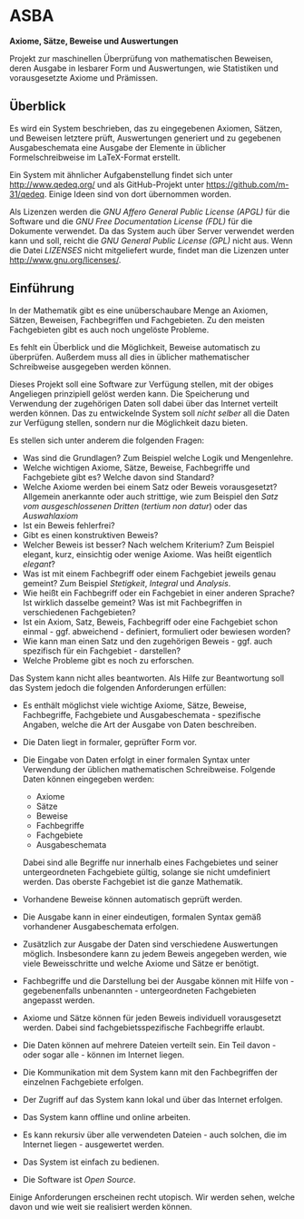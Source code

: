 # ASBA ######

**Axiome, Sätze, Beweise und Auswertungen**

Projekt zur maschinellen Überprüfung von mathematischen Beweisen, deren Ausgabe in lesbarer Form und Auswertungen, wie Statistiken und vorausgesetzte Axiome und Prämissen.

## Überblick #####

Es wird ein System beschrieben, das zu eingegebenen Axiomen, Sätzen, und Beweisen letztere prüft, Auswertungen generiert und zu gegebenen Ausgabeschemata eine Ausgabe der Elemente in üblicher Formelschreibweise im LaTeX-Format erstellt.

Ein System mit ähnlicher Aufgabenstellung findet sich unter http://www.qedeq.org/ und als GitHub-Projekt unter https://github.com/m-31/qedeq. Einige Ideen sind von dort übernommen worden.

Als Lizenzen werden die *GNU Affero General Public License (APGL)* für die Software und die *GNU Free Documentation License (FDL)* für die Dokumente verwendet. Da das System auch über Server verwendet werden kann und soll, reicht die *GNU General Public License (GPL)* nicht aus. Wenn die Datei *LIZENSES* nicht mitgeliefert wurde, findet man die Lizenzen unter http://www.gnu.org/licenses/.

## Einführung ####

In der Mathematik gibt es eine unüberschaubare Menge an Axiomen, Sätzen, Beweisen, Fachbegriffen und Fachgebieten. Zu den meisten Fachgebieten gibt es auch noch ungelöste Probleme.

Es fehlt ein Überblick und die Möglichkeit, Beweise automatisch zu überprüfen. Außerdem muss all dies in üblicher mathematischer Schreibweise ausgegeben werden können.

Dieses Projekt soll eine Software zur Verfügung stellen, mit der obiges Angeliegen prinzipiell gelöst werden kann. Die Speicherung und Verwendung der zugehörigen Daten soll dabei über das Internet verteilt werden können. Das zu entwickelnde System soll *nicht selber* all die Daten zur Verfügung stellen, sondern nur die Möglichkeit dazu bieten.

Es stellen sich unter anderem die folgenden Fragen:
- Was sind die Grundlagen? Zum Beispiel welche Logik und Mengenlehre.
- Welche wichtigen Axiome, Sätze, Beweise, Fachbegriffe und Fachgebiete gibt es? Welche davon sind Standard?
- Welche Axiome werden bei einem Satz oder Beweis vorausgesetzt? Allgemein anerkannte oder auch strittige, wie zum Beispiel den *Satz vom ausgeschlossenen Dritten* (*tertium non datur*) oder das *Auswahlaxiom*
- Ist ein Beweis fehlerfrei?
- Gibt es einen konstruktiven Beweis?
- Welcher Beweis ist besser? Nach welchem Kriterium? Zum Beispiel elegant, kurz, einsichtig oder wenige Axiome. Was heißt eigentlich *elegant*?
- Was ist mit einem Fachbegriff oder einem Fachgebiet jeweils genau gemeint? Zum Beispiel *Stetigkeit*, *Integral* und *Analysis*.
- Wie heißt ein Fachbegriff oder ein Fachgebiet in einer anderen Sprache? Ist wirklich dasselbe gemeint? Was ist mit Fachbegriffen in verschiedenen Fachgebieten?
- Ist ein Axiom, Satz, Beweis, Fachbegriff oder eine Fachgebiet schon einmal - ggf. abweichend - definiert, formuliert oder bewiesen worden?
- Wie kann man einen Satz und den zugehörigen Beweis - ggf. auch spezifisch für ein Fachgebiet - darstellen?
- Welche Probleme gibt es noch zu erforschen.

Das System kann nicht alles beantworten. Als Hilfe zur Beantwortung soll das System jedoch die folgenden Anforderungen erfüllen:
- Es enthält möglichst viele wichtige Axiome, Sätze, Beweise, Fachbegriffe, Fachgebiete und Ausgabeschemata - spezifische Angaben, welche die Art der Ausgabe von Daten beschreiben.
- Die Daten liegt in formaler, geprüfter Form vor.
- Die Eingabe von Daten erfolgt in einer formalen Syntax unter Verwendung der üblichen mathematischen Schreibweise. Folgende Daten können eingegeben werden:
  - Axiome
  - Sätze
  - Beweise
  - Fachbegriffe
  - Fachgebiete
  - Ausgabeschemata
  
  Dabei sind alle Begriffe nur innerhalb eines Fachgebietes und seiner untergeordneten Fachgebiete gültig, solange sie nicht umdefiniert werden. Das oberste Fachgebiet ist die ganze Mathematik.
- Vorhandene Beweise können automatisch geprüft werden.
- Die Ausgabe kann in einer eindeutigen, formalen Syntax gemäß vorhandener Ausgabeschemata erfolgen.
- Zusätzlich zur Ausgabe der Daten sind verschiedene Auswertungen möglich. Insbesondere kann zu jedem Beweis angegeben werden, wie viele Beweisschritte und welche Axiome und Sätze er benötigt.
- Fachbegriffe und die Darstellung bei der Ausgabe können mit Hilfe von - gegebenenfalls unbenannten - untergeordneten Fachgebieten angepasst werden.
- Axiome und Sätze können für jeden Beweis individuell vorausgesetzt werden. Dabei sind fachgebietsspezifische Fachbegriffe erlaubt.
- Die Daten können auf mehrere Dateien verteilt sein. Ein Teil davon - oder sogar alle - können im Internet liegen.
- Die Kommunikation mit dem System kann mit den Fachbegriffen der einzelnen Fachgebiete erfolgen.
- Der Zugriff auf das System kann lokal und über das Internet erfolgen.
- Das System kann offline und online arbeiten.
- Es kann rekursiv über alle verwendeten Dateien - auch solchen, die im Internet liegen - ausgewertet werden.
- Das System ist einfach zu bedienen.
- Die Software ist *Open Source*.

Einige Anforderungen erscheinen recht utopisch. Wir werden sehen, welche davon und wie weit sie realisiert werden können.
